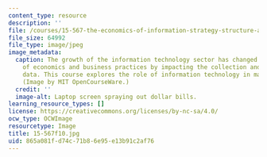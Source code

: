 ```yaml
---
content_type: resource
description: ''
file: /courses/15-567-the-economics-of-information-strategy-structure-and-pricing-fall-2010/865a081fd74c71b86e95e13b91c2af76_15-567f10.jpg
file_size: 64992
file_type: image/jpeg
image_metadata:
  caption: The growth of the information technology sector has changed the nature
    of economics and business practices by impacting the collection and analysis of
    data. This course explores the role of information technology in management today.
    (Image by MIT OpenCourseWare.)
  credit: ''
  image-alt: Laptop screen spraying out dollar bills.
learning_resource_types: []
license: https://creativecommons.org/licenses/by-nc-sa/4.0/
ocw_type: OCWImage
resourcetype: Image
title: 15-567f10.jpg
uid: 865a081f-d74c-71b8-6e95-e13b91c2af76
---
```

